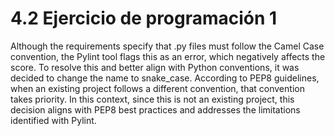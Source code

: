 # 4.2 Ejercicio de programación 1
Although the requirements specify that .py files must follow the Camel Case convention, the Pylint tool flags this as an error, which negatively affects the score. To resolve this and better align with Python conventions, it was decided to change the name to snake_case. According to PEP8 guidelines, when an existing project follows a different convention, that convention takes priority. In this context, since this is not an existing project, this decision aligns with PEP8 best practices and addresses the limitations identified with Pylint.